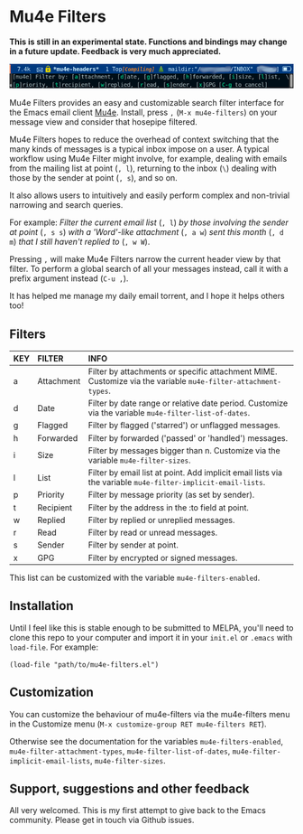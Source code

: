 
# Mu4e Filters

**This is still in an experimental state. Functions and bindings may
change in a future update. Feedback is very much appreciated.**

![Menu provided by Mu4e Filters](mu4e-filters.png)

Mu4e Filters provides an easy and customizable search filter interface
for the Emacs email client [Mu4e](https://github.com/djcb/mu).
Install, press `,` (`M-x mu4e-filters`) on your message view and
consider that hosepipe filtered.

Mu4e Filters hopes to reduce the overhead of context switching that
the many kinds of messages is a typical inbox impose on a user. A
typical workflow using Mu4e Filter might involve, for example, dealing
with emails from the mailing list at point (`, l`), returning to the
inbox (`\`) dealing with those by the sender at point (`, s`), and so
on.

It also allows users to intuitively and easily perform complex and
non-trivial narrowing and search queries.

For example: *Filter the current email list* (`, l`) *by those involving the sender
at point* (`, s s`) *with a 'Word'-like attachment* (`, a w`) *sent this month* (`, d m`) 
*that I still haven't replied to* (`, w W`).

Pressing `,` will make Mu4e Filters narrow the current header view by
that filter. To perform a global search of all your messages instead,
call it with a prefix argument instead (`C-u ,`).

It has helped me manage my daily email torrent, and I hope it helps
others too!

## Filters

| KEY | FILTER     | INFO                                                                                                          |
|-----|:-----------|:--------------------------------------------------------------------------------------------------------------|
| a   | Attachment | Filter by attachments or specific attachment MIME. Customize via the variable `mu4e-filter-attachment-types`. |
| d   | Date       | Filter by date range or relative date period. Customize via the variable `mu4e-filter-list-of-dates`.         |
| g   | Flagged    | Filter by flagged ('starred') or unflagged messages.                                                          |
| h   | Forwarded  | Filter by forwarded ('passed' or 'handled') messages.                                                         |
| i   | Size       | Filter by messages bigger than n. Customize via the variable `mu4e-filter-sizes`.                             |
| l   | List       | Filter by email list at point. Add implicit email lists via the variable `mu4e-filter-implicit-email-lists`.  |
| p   | Priority   | Filter by message priority (as set by sender).                                                                |
| t   | Recipient  | Filter by the address in the :to field at point.                                                              |
| w   | Replied    | Filter by replied or unreplied messages.                                                                      |
| r   | Read       | Filter by read or unread messages.                                                                            |
| s   | Sender     | Filter by sender at point.                                                                                    |
| x   | GPG        | Filter by encrypted or signed messages.                                                                       |

This list can be customized with the variable `mu4e-filters-enabled`.

## Installation

Until I feel like this is stable enough to be submitted to MELPA,
you'll need to clone this repo to your computer and import it in
your `init.el` or `.emacs` with `load-file`. For example:

``` emacs-lisp
(load-file "path/to/mu4e-filters.el")
```

## Customization

You can customize the behaviour of mu4e-filters via the mu4e-filters
menu in the Customize menu (`M-x customize-group RET mu4e-filters
RET`).

Otherwise see the documentation for the variables `mu4e-filters-enabled`,
`mu4e-filter-attachment-types`, `mu4e-filter-list-of-dates`,
`mu4e-filter-implicit-email-lists`, `mu4e-filter-sizes`.

## Support, suggestions and other feedback

All very welcomed. This is my first attempt to give back to the Emacs
community. Please get in touch via Github issues.
